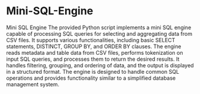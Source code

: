 # Mini-SQL-Engine
Mini SQL Engine
The provided Python script implements a mini SQL engine capable of processing SQL queries for selecting and aggregating data from CSV files. It supports various functionalities, including basic SELECT statements, DISTINCT, GROUP BY, and ORDER BY clauses. The engine reads metadata and table data from CSV files, performs tokenization on input SQL queries, and processes them to return the desired results. It handles filtering, grouping, and ordering of data, and the output is displayed in a structured format. The engine is designed to handle common SQL operations and provides functionality similar to a simplified database management system.
